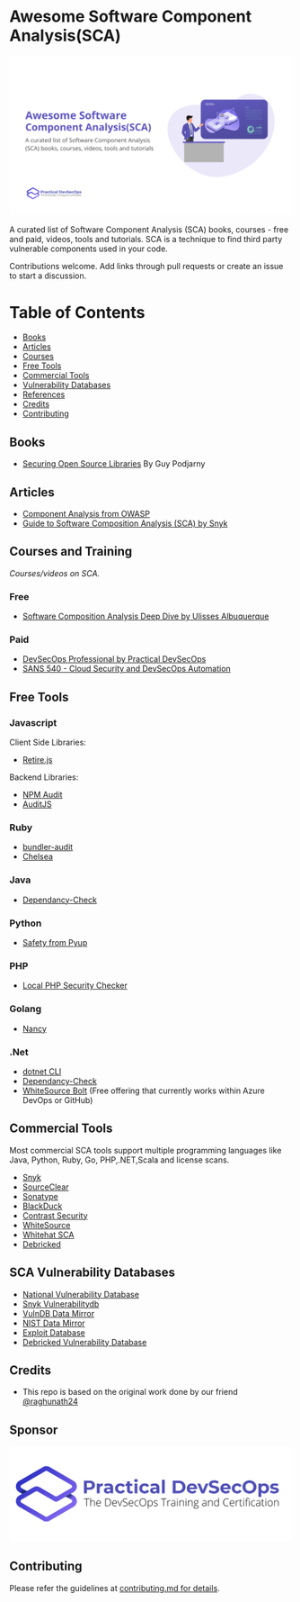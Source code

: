 # Awesome Software Component Analysis(SCA)

![Awesome SCA Image](images/awesome-sca.png)

A curated list of Software Component Analysis (SCA) books, courses - free and paid, videos, tools and tutorials. SCA is a technique to find third party vulnerable components used in your  code.


Contributions welcome. Add links through pull requests or create an issue to start a discussion.

# Table of Contents
- [Books](#books)
- [Articles](#articles)
- [Courses](#courses)
- [Free Tools](#free-tools)
- [Commercial Tools](#commercial-tools)
- [Vulnerability Databases](##vulnerability-databases)
- [References](#References)
- [Credits](#credits)
- [Contributing](#contributing)


## Books
* [Securing Open Source Libraries](https://www.safaribooksonline.com/library/view/securing-open-source/9781491996980/) By Guy Podjarny


## Articles
* [Component Analysis from OWASP](https://owasp.org/www-community/Component_Analysis)
* [Guide to Software Composition Analysis (SCA) by Snyk](https://snyk.io/blog/what-is-software-composition-analysis-sca-and-does-my-company-need-it/)

## Courses and Training

*Courses/videos on SCA.*

### Free

- [Software Composition Analysis Deep Dive by Ulisses Albuquerque](https://www.youtube.com/watch?v=F2FfaSX_55A)


### Paid

- [DevSecOps Professional by Practical DevSecOps](https://www.practical-devsecops.com/certified-devsecops-professional/)
- [SANS 540 - Cloud Security and DevSecOps Automation](https://www.sans.org/cyber-security-courses/cloud-security-devsecops-automation/)


## Free Tools

### Javascript

Client Side Libraries:
* [Retire.js](https://github.com/RetireJS/retire.js)

Backend Libraries:
* [NPM Audit](https://docs.npmjs.com/cli/v7/commands/npm-audit)
* [AuditJS](https://github.com/sonatype-nexus-community/auditjs)

### Ruby
* [bundler-audit](https://github.com/rubysec/bundler-audit)
* [Chelsea](https://github.com/sonatype-nexus-community/chelsea)

### Java
* [Dependancy-Check](https://github.com/jeremylong/DependencyCheck)

### Python
* [Safety from Pyup](https://github.com/pyupio/safety)

### PHP
* [Local PHP Security Checker](https://github.com/fabpot/local-php-security-checker)

### Golang
* [Nancy](https://github.com/sonatype-nexus-community/nancy)

### .Net

* [dotnet CLI](https://devblogs.microsoft.com/nuget/how-to-scan-nuget-packages-for-security-vulnerabilities/#dotnet-cli)
* [Dependancy-Check](https://github.com/jeremylong/DependencyCheck)
* [WhiteSource Bolt](https://www.whitesourcesoftware.com/free-developer-tools/bolt/) (Free offering that currently works within Azure DevOps or GitHub)


## Commercial Tools

Most commercial SCA tools support multiple programming languages like Java, Python, Ruby, Go, PHP,.NET,Scala and license scans.

* [Snyk](https://snyk.io/)
* [SourceClear](https://www.sourceclear.com/)
* [Sonatype](https://www.sonatype.com/)
* [BlackDuck](https://www.blackducksoftware.com/solutions/application-security)
* [Contrast Security](https://www.contrastsecurity.com/interactive-application-security-testing-iast)
* [WhiteSource](https://www.whitesourcesoftware.com/whitesource-languages/)
* [Whitehat SCA](https://www.whitehatsec.com/products/static-application-security-testing/software-composition-analysis/)
* [Debricked](https://debricked.com/)


## SCA Vulnerability Databases

* [National Vulnerability Database](https://nvd.nist.gov/)
* [Snyk Vulnerabilitydb](https://github.com/snyk/vulnerabilitydb)
* [VulnDB Data Mirror](https://github.com/stevespringett/vulndb-data-mirror)
* [NIST Data Mirror](https://github.com/stevespringett/nist-data-mirror)
* [Exploit Database](https://www.exploit-db.com/webapps/)
* [Debricked Vulnerability Database](https://app.debricked.com/en/vulnerability-database)


## Credits

* This repo is based on the original work done by our friend [@raghunath24](https://github.com/raghunath24)


## Sponsor

![Practical DevSecOps](images/practical-devsecops-logo.png)

## Contributing

Please refer the guidelines at [contributing.md for details](Contributing.md).
